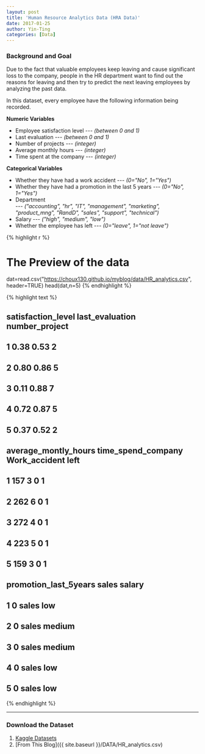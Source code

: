 ```yaml
---
layout: post
title: 'Human Resource Analytics Data (HRA Data)'
date: 2017-01-25
author: Yin-Ting 
categories: [Data]
---
```

### Background and Goal
Due to the fact that valuable employees keep leaving and cause significant loss to the company, people in the HR department want to find out the reasons for leaving and then try to predict the next leaving employees by analyzing the past data. 

In this dataset, every employee have the following information being recorded. 

**Numeric Variables**

* Employee satisfaction level --- _(between 0 and 1)_
* Last evaluation --- _(between 0 and 1)_
* Number of projects --- _(integer)_
* Average monthly hours --- _(integer)_
* Time spent at the company --- _(integer)_
    
**Categorical Variables**

* Whether they have had a work accident --- _(0="No", 1="Yes")_
* Whether they have had a promotion in the last 5 years --- _(0="No", 1="Yes")_
* Department <br /> --- 
  _("accounting", "hr", "IT", "management", "marketing", "product_mng", "RandD", "sales", "support", "technical")_
* Salary --- _("high", "medium", "low")_
* Whether the employee has left --- _(0="leave", 1="not leave")_


{% highlight r %}
# The Preview of the data
dat=read.csv("https://choux130.github.io/myblog/data/HR_analytics.csv",
             header=TRUE)
head(dat,n=5)
{% endhighlight %}



{% highlight text %}
##   satisfaction_level last_evaluation number_project
## 1               0.38            0.53              2
## 2               0.80            0.86              5
## 3               0.11            0.88              7
## 4               0.72            0.87              5
## 5               0.37            0.52              2
##   average_montly_hours time_spend_company Work_accident left
## 1                  157                  3             0    1
## 2                  262                  6             0    1
## 3                  272                  4             0    1
## 4                  223                  5             0    1
## 5                  159                  3             0    1
##   promotion_last_5years sales salary
## 1                     0 sales    low
## 2                     0 sales medium
## 3                     0 sales medium
## 4                     0 sales    low
## 5                     0 sales    low
{% endhighlight %}

***

### Download the Dataset 
1. [Kaggle Datasets](https://www.kaggle.com/ludobenistant/hr-analytics)
2. [From This Blog]({{ site.baseurl }}/DATA/HR_analytics.csv)

